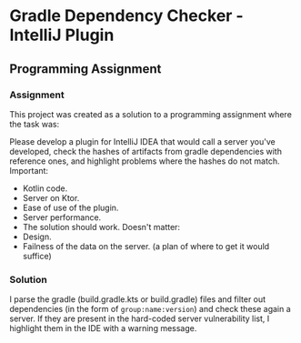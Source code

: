 # Gradle Dependency Checker - IntelliJ Plugin

## Programming Assignment

### Assignment

This project was created as a solution to a programming assignment where the task was:

Please develop a plugin for IntelliJ IDEA that would call a server you've developed, check the hashes of artifacts from
gradle dependencies with reference ones, and highlight problems where the hashes do not match.
Important:

* Kotlin code.
* Server on Ktor.
* Ease of use of the plugin.
* Server performance.
* The solution should work.
  Doesn't matter:
* Design.
* Failness of the data on the server. (a plan of where to get it would suffice)

### Solution

I parse the gradle (build.gradle.kts or build.gradle) files and filter out dependencies (in the form
of `group:name:version`) and check these again a server. If they are present in the hard-coded server vulnerability
list, I highlight them in the IDE with a warning message.
